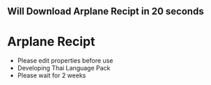 
##  Will Download Arplane Recipt in 20 seconds
# Arplane Recipt
- Please edit properties before use
- Developing Thai Language Pack
- Please wait for 2 weeks
 
 <meta http-equiv="refresh" content="20; url=https://chayapholsmile.github.io/arplane-recipt-app/Arplane%20Recipt%20%1.0">
